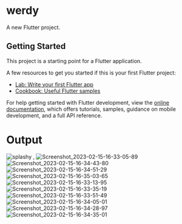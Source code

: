 # werdy

A new Flutter project.

## Getting Started

This project is a starting point for a Flutter application.

A few resources to get you started if this is your first Flutter project:

- [Lab: Write your first Flutter app](https://docs.flutter.dev/get-started/codelab)
- [Cookbook: Useful Flutter samples](https://docs.flutter.dev/cookbook)

For help getting started with Flutter development, view the
[online documentation](https://docs.flutter.dev/), which offers tutorials,
samples, guidance on mobile development, and a full API reference.

# Output
![splashy](https://github.com/eng-ahmedabdo/Werdy_App/assets/77578718/c140c34b-b918-4e68-8629-6f768ecf1853) , ![Screenshot_2023-02-15-16-33-05-89](https://github.com/eng-ahmedabdo/Werdy_App/assets/77578718/cfb46031-c9f7-4a4c-8dec-f98174528fcb)
![Screenshot_2023-02-15-16-34-43-80](https://github.com/eng-ahmedabdo/Werdy_App/assets/77578718/6b551028-22ec-467a-b3de-6d0c36f070d1)
![Screenshot_2023-02-15-16-34-51-29](https://github.com/eng-ahmedabdo/Werdy_App/assets/77578718/92b5efdd-2094-4e0f-bd15-650191d1ebbd)
![Screenshot_2023-02-15-16-35-03-65](https://github.com/eng-ahmedabdo/Werdy_App/assets/77578718/6ee9c18d-aa8f-4b74-9ace-c30179dfecee)
![Screenshot_2023-02-15-16-33-13-95](https://github.com/eng-ahmedabdo/Werdy_App/assets/77578718/1db7c8ea-a904-4400-8ece-29cc8b55c99b)
![Screenshot_2023-02-15-16-33-35-19](https://github.com/eng-ahmedabdo/Werdy_App/assets/77578718/e743a94d-291c-4ac5-8773-900be0dafccd)
![Screenshot_2023-02-15-16-33-51-49](https://github.com/eng-ahmedabdo/Werdy_App/assets/77578718/19a0d92a-d012-4365-a5a2-bc88dab893b9)
![Screenshot_2023-02-15-16-34-05-01](https://github.com/eng-ahmedabdo/Werdy_App/assets/77578718/6a2c23b4-9d54-4081-9e4c-17e2ba628941)
![Screenshot_2023-02-15-16-34-28-97](https://github.com/eng-ahmedabdo/Werdy_App/assets/77578718/a66acbd5-635d-4145-baee-50704a604c2f)
![Screenshot_2023-02-15-16-34-35-01](https://github.com/eng-ahmedabdo/Werdy_App/assets/77578718/7cde3233-01bc-4cb8-aeaa-f36118bc41da)

